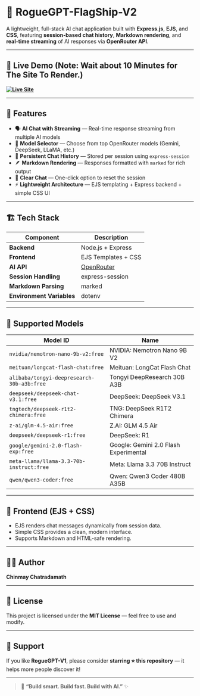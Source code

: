 # 🧠 RogueGPT-FlagShip-V2

A lightweight, full-stack AI chat application built with **Express.js**, **EJS**, and **CSS**, featuring **session-based chat history**, **Markdown rendering**, and **real-time streaming** of AI responses via **OpenRouter API**.

---

## 🚀 Live Demo  **(Note: Wait about 10 Minutes for The Site To Render.)**
**[![Live Site](https://img.shields.io/badge/🌐_Live_Demo-Visit_Now-blue?style=for-the-badge)](https://roguegpt.onrender.com)**

---

## 🚀 Features

- 🗣️ **AI Chat with Streaming** — Real-time response streaming from multiple AI models  
- 🧩 **Model Selector** — Choose from top OpenRouter models (Gemini, DeepSeek, LLaMA, etc.)  
- 💬 **Persistent Chat History** — Stored per session using `express-session`  
- 🪶 **Markdown Rendering** — Responses formatted with `marked` for rich output  
- 🧹 **Clear Chat** — One-click option to reset the session  
- ⚡ **Lightweight Architecture** — EJS templating + Express backend + simple CSS UI  

---

## 🏗️ Tech Stack

| Component | Description |
|------------|-------------|
| **Backend** | Node.js + Express |
| **Frontend** | EJS Templates + CSS |
| **AI API** | [OpenRouter](https://openrouter.ai/) |
| **Session Handling** | express-session |
| **Markdown Parsing** | marked |
| **Environment Variables** | dotenv |

---

## 🧩 Supported Models

| Model ID | Name |
|-----------|------|
| `nvidia/nemotron-nano-9b-v2:free` | NVIDIA: Nemotron Nano 9B V2 |
| `meituan/longcat-flash-chat:free` | Meituan: LongCat Flash Chat |
| `alibaba/tongyi-deepresearch-30b-a3b:free` | Tongyi DeepResearch 30B A3B |
| `deepseek/deepseek-chat-v3.1:free` | DeepSeek: DeepSeek V3.1 |
| `tngtech/deepseek-r1t2-chimera:free` | TNG: DeepSeek R1T2 Chimera |
| `z-ai/glm-4.5-air:free` | Z.AI: GLM 4.5 Air |
| `deepseek/deepseek-r1:free` | DeepSeek: R1 |
| `google/gemini-2.0-flash-exp:free` | Google: Gemini 2.0 Flash Experimental |
| `meta-llama/llama-3.3-70b-instruct:free` | Meta: Llama 3.3 70B Instruct |
| `qwen/qwen3-coder:free` | Qwen: Qwen3 Coder 480B A35B |

---

## 🎨 Frontend (EJS + CSS)

- EJS renders chat messages dynamically from session data.  
- Simple CSS provides a clean, modern interface.  
- Supports Markdown and HTML-safe rendering.  

---

## 👨‍💻 Author

**Chinmay Chatradamath**  

---

## 📜 License

This project is licensed under the **MIT License** — feel free to use and modify.

---

## 🌟 Support

If you like **RogueGPT-V1**, please consider **starring ⭐ this repository** — it helps more people discover it!

---

> 🧠 **“Build smart. Build fast. Build with AI.”** ✨

